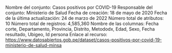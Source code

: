 Nombre del conjunto: Casos positivos por COVID-19
Responsable del conjunto: Ministerio de Salud
Fecha de creación: 18 de mayo de 2020
Fecha de la última actualización: 24 de marzo de 2022
Número total de atributos: 10
Número total de registros: 4,585,360
Nombre de las columnas: Fecha corte, Departamento, Provincia, Distrito, Metododx, Edad, Sexo, Fecha resultado, Ubigeo, Id persona
Enlace al recurso: https://www.datosabiertos.gob.pe/dataset/casos-positivos-por-covid-19-ministerio-de-salud-minsa